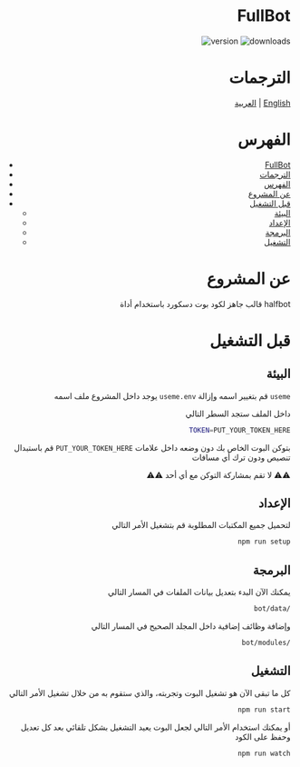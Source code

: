<div align="right">

# FullBot

![version](https://img.shields.io/npm/v/@disqada/halfbot.svg?maxAge=3600)
![downloads](https://img.shields.io/npm/dt/@disqada/halfbot.svg?maxAge=3600)

# الترجمات

[العربية](README.ar.md) | [English](README.md)

# الفهرس

- [FullBot](#fullbot)
- [الترجمات](#الترجمات)
- [الفهرس](#الفهرس)
- [عن المشروع](#عن-المشروع)
- [قبل التشغيل](#قبل-التشغيل)
  - [البيئة](#البيئة)
  - [الإعداد](#الإعداد)
  - [البرمجة](#البرمجة)
  - [التشغيل](#التشغيل)

# عن المشروع

قالب جاهز لكود بوت دسكورد باستخدام أداة halfbot

# قبل التشغيل

## البيئة

يوجد داخل المشروع ملف اسمه `useme.env` قم بتغيير اسمه وإزالة `useme`

داخل الملف ستجد السطر التالي

```bash
TOKEN=PUT_YOUR_TOKEN_HERE
```

قم باستبدال `PUT_YOUR_TOKEN_HERE` بتوكن البوت الخاص بك دون وضعه داخل علامات تنصيص ودون ترك أي مسافات

⚠️⚠️ لا تقم بمشاركة التوكن مع أي أحد ⚠️⚠️

## الإعداد

لتحميل جميع المكتبات المطلوبة قم بتشغيل الأمر التالي

```bash
npm run setup
```

## البرمجة

يمكنك الآن البدء بتعديل بيانات الملفات في المسار التالي

```bash
bot/data/
```

وإضافة وظائف إضافية داخل المجلد الصحيح في المسار التالي

```bash
bot/modules/
```

## التشغيل

كل ما تبقى الآن هو تشغيل البوت وتجربته، والذي ستقوم به من خلال تشغيل الأمر التالي

```bash
npm run start
```

أو يمكنك استخدام الأمر التالي لجعل البوت يعيد التشغيل بشكل تلقائي بعد كل تعديل وحفظ على الكود

```bash
npm run watch
```

</div>
